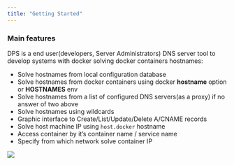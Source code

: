 ```yaml
---
title: "Getting Started"
---
```


### Main features

DPS is a end user(developers, Server Administrators) DNS server tool to develop systems with docker solving
docker containers hostnames:

* Solve hostnames from local configuration database
* Solve hostnames from docker containers using docker **hostname** option or **HOSTNAMES** env
* Solve hostnames from a list of configured DNS servers(as a proxy) if no answer of two above
* Solve hostnames using wildcards
* Graphic interface to Create/List/Update/Delete A/CNAME records
* Solve host machine IP using `host.docker` hostname
* Access container by it’s container name / service name
* Specify from which network solve container IP 

![](https://i.imgur.com/aR9dl0O.png?width=60pc)
